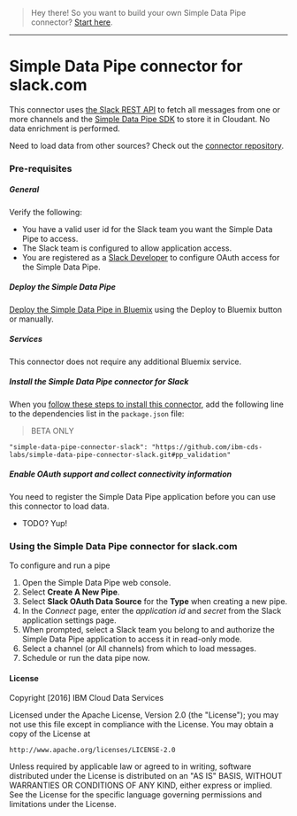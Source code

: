 > Hey there! So you want to build your own Simple Data Pipe connector? [Start here](https://github.com/ibm-cds-labs/simple-data-pipe-connector-template/wiki/How-to-build-a-Simple-Data-Pipe-connector-using-this-template).

***


# Simple Data Pipe connector for slack.com

This connector uses [the Slack REST API](https://api.slack.com/) to fetch all messages from one or more channels and the [Simple Data Pipe SDK](https://github.com/ibm-cds-labs/simple-data-pipe-sdk) to store it in Cloudant. No data enrichment is performed.

Need to load data from other sources? Check out the [connector repository](https://developer.ibm.com/clouddataservices/simple-data-pipe-connectors/).

### Pre-requisites

##### General 
Verify the following:
 * You have a valid user id for the Slack team you want the Simple Data Pipe to access.
 * The Slack team is configured to allow application access.
 * You are registered as a [Slack Developer](https://api.slack.com/register) to configure OAuth access for the Simple Data Pipe.

##### Deploy the Simple Data Pipe

 [Deploy the Simple Data Pipe in Bluemix](https://github.com/ibm-cds-labs/simple-data-pipe) using the Deploy to Bluemix button or manually.

##### Services

This connector does not require any additional Bluemix service.

##### Install the Simple Data Pipe connector for Slack

  When you [follow these steps to install this connector](https://github.com/ibm-cds-labs/simple-data-pipe/wiki/Installing-a-Simple-Data-Pipe-Connector), add the following line to the dependencies list in the `package.json` file: 

> BETA ONLY
```
"simple-data-pipe-connector-slack": "https://github.com/ibm-cds-labs/simple-data-pipe-connector-slack.git#pp_validation"
```

##### Enable OAuth support and collect connectivity information

 You need to register the Simple Data Pipe application before you can use this connector to load data.
 
  * TODO? Yup!

### Using the Simple Data Pipe connector for slack.com

To configure and run a pipe

1. Open the Simple Data Pipe web console.
2. Select __Create A New Pipe__.
3. Select __Slack OAuth Data Source__ for the __Type__ when creating a new pipe.  
4. In the _Connect_ page, enter the _application id_ and _secret_ from the Slack application settings page.
5. When prompted, select a Slack team you belong to and authorize the Simple Data Pipe application to access it in read-only mode. 
6. Select a channel (or All channels) from which to load messages.
7. Schedule or run the data pipe now.

#### License 

Copyright [2016] IBM Cloud Data Services

Licensed under the Apache License, Version 2.0 (the "License");
you may not use this file except in compliance with the License.
You may obtain a copy of the License at

    http://www.apache.org/licenses/LICENSE-2.0

Unless required by applicable law or agreed to in writing, software
distributed under the License is distributed on an "AS IS" BASIS,
WITHOUT WARRANTIES OR CONDITIONS OF ANY KIND, either express or implied.
See the License for the specific language governing permissions and
limitations under the License.
